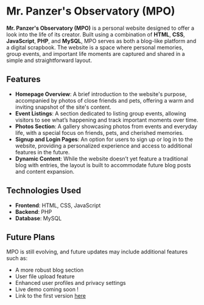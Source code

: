 # Mr. Panzer's Observatory (MPO)

**Mr. Panzer's Observatory (MPO)** is a personal website designed to offer a look into the life of its creator. Built using a combination of **HTML**, **CSS**, **JavaScript**, **PHP**, and **MySQL**, MPO serves as both a blog-like platform and a digital scrapbook. The website is a space where personal memories, group events, and important life moments are captured and shared in a simple and straightforward layout.

## Features

- **Homepage Overview**: A brief introduction to the website's purpose, accompanied by photos of close friends and pets, offering a warm and inviting snapshot of the site's content.
- **Event Listings**: A section dedicated to listing group events, allowing visitors to see what’s happening and track important moments over time.
- **Photos Section**: A gallery showcasing photos from events and everyday life, with a special focus on friends, pets, and cherished memories.
- **Signup and Login Pages**: An option for users to sign up or log in to the website, providing a personalized experience and access to additional features in the future.
- **Dynamic Content**: While the website doesn’t yet feature a traditional blog with entries, the layout is built to accommodate future blog posts and content expansion.

## Technologies Used

- **Frontend**: HTML, CSS, JavaScript
- **Backend**: PHP
- **Database**: MySQL

## Future Plans

MPO is still evolving, and future updates may include additional features such as:

- A more robust blog section
- User file upload feature
- Enhanced user profiles and privacy settings
- Live demo coming soon !
- Link to the first version [here](https://github.com/mrpanzerr/mr-panzers-observatory)
